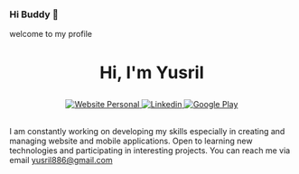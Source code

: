 ### Hi Buddy 👋
welcome to my profile

<!-- ## &#x1f4c8; GitHub Stats

<a href="https://github.com/yusril86/yusril86">
  <img align="center" src="https://github-readme-stats.vercel.app/api/top-langs/?username=yusril86&hide=scss,less,hack,tex&title_color=ffffff&text_color=c9cacc&icon_color=2bbc8a&bg_color=1d1f21" />
</a>
<br> -->

<!-- Github Stats  -->
<!-- ![Yusril GitHub stats](https://github-readme-stats.vercel.app/api?username=yusril86&show_icons=true&theme=algolia) -->
<h3 align="center" style="font-size:30px;">
  Hi, I'm Yusril
</h3>

<div align="center">

<a href="http://yusril.makkode.com/">
<img src="https://img.shields.io/badge/website-000000?style=for-the-badge&logo=About.me&logoColor=white" alt="Website Personal"/>
</a>

<a href="https://www.linkedin.com/in/yusril-anwar/" target="_blank">
<img src="https://img.shields.io/badge/linkedin-%230077B5.svg?style=for-the-badge&logo=linkedin&logoColor=white" alt="Linkedin"/>
</a>

<a href="https://play.google.com/store/apps/dev?id=5760765252450517608&hl=in">
<img src="https://img.shields.io/badge/Google_Play-414141?style=for-the-badge&logo=google-play&logoColor=white" alt="Google Play"/>
</div>
</a>



</div>

</br>

I am constantly working on developing my skills especially in creating and managing website and mobile applications. Open to learning new technologies and participating in interesting projects. You can reach me via email <a href="yusril886@gmail.com"> yusril886@gmail.com </a>

